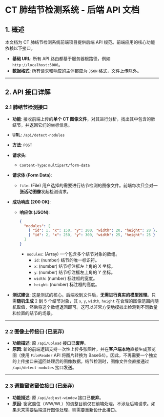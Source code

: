 # **CT 肺结节检测系统 - 后端 API 文档**

## **1. 概述**
本文档为 CT 肺结节检测系统前端项目提供后端 API 规范。前端应用的核心功能依赖以下接口。

- **基础 URL**: 所有 API 路由都基于服务器根路径，例如 `http://localhost:5000`。
- **数据格式**: 所有请求和响应的主体都应为 `JSON` 格式，文件上传除外。

---

## **2. API 接口详解**

### **2.1 肺结节检测接口**

- **功能**: 接收前端上传的**单个 CT 图像文件**，对其进行分析，找出其中包含的肺结节，并返回它们的坐标信息。
- **URL**: `/api/detect-nodules`
- **方法**: `POST`
- **请求头**:
  - `Content-Type`: `multipart/form-data`
- **请求体 (Form Data)**:
  - `file`: (File) 用户选择的需要进行结节检测的图像文件。前端每次只会对**一张活动图像**发起检测请求。

- **成功响应 (200 OK)**:
  - **响应体 (JSON)**:
    ```json
    {
      "nodules": [
        { "id": 1, "x": 150, "y": 200, "width": 20, "height": 20 },
        { "id": 2, "x": 250, "y": 300, "width": 25, "height": 25 }
      ]
    }
    ```
    - `nodules`: (Array) 一个包含多个结节对象的数组。
      - `id`: (number) 结节的唯一标识符。
      - `x`: (number) 结节标注框左上角的 X 坐标。
      - `y`: (number) 结节标注框左上角的 Y 坐标。
      - `width`: (number) 标注框的宽度。
      - `height`: (number) 标注框的高度。

- **测试建议**: 这是测试的核心。后端收到文件后，**无需进行真实的模型推理**。只需**随机生成** 2 到 5 个结节对象，其 `x`, `y`, `width`, `height` 在合理的图像范围内随机取值，然后将这个数组返回即可。这可以非常方便地模拟出检测到不同数量和位置的结节的场景。

---

### **2.2 ~~图像上传接口~~ (已废弃)**

- **功能描述**: 原 `/api/upload` 接口已**废弃**。
- **原因**: 新的前端逻辑支持一次性上传多张图片，并在**客户端本地**直接生成预览图（使用 `FileReader` API 将图片转换为 Base64）。因此，不再需要一个独立的上传接口来返回处理后的图像数据。结节检测时，图像文件会直接通过 `/api/detect-nodules` 接口发送。

---

### **2.3 ~~调整窗宽窗位接口~~ (已废弃)**

- **功能描述**: 原 `/api/adjust-window` 接口已**废弃**。
- **原因**: 窗宽窗位（WW/WL）的调整目前仅在前端处理，不涉及后端请求。如果未来需要后端进行图像处理，则需要重新设计此接口。 